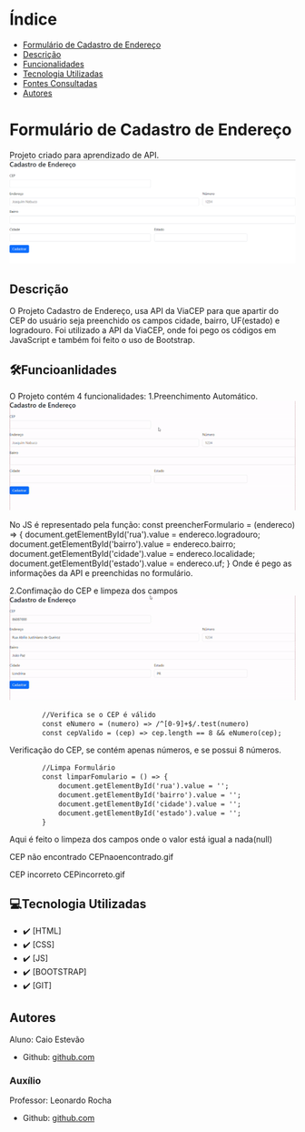 # Índice 

* [Formulário de Cadastro de Endereço](#formulario-de-cadastro-de-endereço)  
* [Descrição](#descri%C3%A7%C3%A3o) 
* [Funcionalidades](#funcioanlidades)  
* [Tecnologia Utilizadas](#tecnologia-utilizadas)  
* [Fontes Consultadas](#fontes-consultadas)  
* [Autores](#autores)  


# Formulário de Cadastro de Endereço
Projeto criado para aprendizado de API.
![Capa do Projeto](doc/img/capaendereco.png)


## Descrição
O Projeto Cadastro de Endereço, usa API da ViaCEP para que apartir do CEP do usuário seja preenchido os campos cidade, bairro, UF(estado) e logradouro. Foi utilizado a API da ViaCEP, onde foi pego os códigos em JavaScript e também foi feito o uso de Bootstrap.


## 🛠️Funcioanlidades
O Projeto contém 4 funcionalidades:
1.Preenchimento Automático.
    ![gif](doc/inserindoCEP.gif)

No JS é representado pela função:
            const preencherFormulario = (endereco) => {
                document.getElementById('rua').value = endereco.logradouro;
                document.getElementById('bairro').value = endereco.bairro;
                document.getElementById('cidade').value = endereco.localidade;
                document.getElementById('estado').value = endereco.uf;
            }
Onde é pego as informações da API e preenchidas no formulário. 

2.Confimação do CEP e limpeza dos campos
  ![gif](doc/cadastrandoCEP.gif)

            //Verifica se o CEP é válido
            const eNumero = (numero) => /^[0-9]+$/.test(numero)
            const cepValido = (cep) => cep.length == 8 && eNumero(cep);
Verificação do CEP, se contém apenas números, e se possui 8 números.

            //Limpa Formulário
            const limparFomulario = () => {
                document.getElementById('rua').value = '';
                document.getElementById('bairro').value = '';
                document.getElementById('cidade').value = '';
                document.getElementById('estado').value = '';
            }
Aqui é feito o limpeza dos campos onde o valor está igual a nada(null)


CEP não encontrado
    CEPnaoencontrado.gif

CEP incorreto
    CEPincorreto.gif



## 💻Tecnologia Utilizadas
- :heavy_check_mark: [HTML]
- :heavy_check_mark: [CSS]
- :heavy_check_mark: [JS]
- :heavy_check_mark: [BOOTSTRAP]
- :heavy_check_mark: [GIT]


## Autores
Aluno: Caio Estevão
- Github: [github.com](https://github.com/Caioestevao1000)

### Auxílio
Professor: Leonardo Rocha
- Github: [github.com](https://github.com/LeonardoRochaMarista)